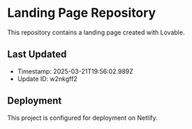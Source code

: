 
# Landing Page Repository

This repository contains a landing page created with Lovable.

## Last Updated
- Timestamp: 2025-03-21T19:56:02.989Z
- Update ID: w2nkgff2

## Deployment
This project is configured for deployment on Netlify.
